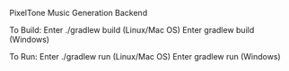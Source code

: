 PixelTone Music Generation Backend

To Build:
Enter ./gradlew build (Linux/Mac OS)
Enter gradlew build (Windows)

To Run:
Enter ./gradlew run (Linux/Mac OS)
Enter gradlew run (Windows)